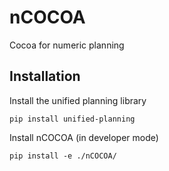 # nCOCOA

Cocoa for numeric planning

## Installation

Install the unified planning library

```pip install unified-planning```

Install nCOCOA (in developer mode)

```pip install -e ./nCOCOA/```